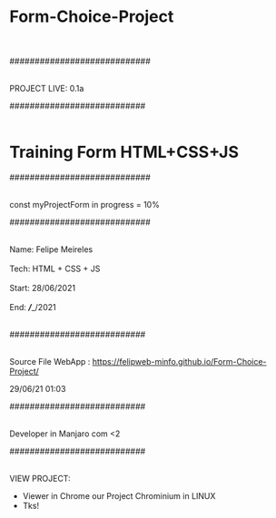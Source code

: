 # Form-Choice-Project<br/><br/>
############################<br/><br/>

PROJECT LIVE: 0.1a<br/>

###########################<br/><br/>

# Training Form HTML+CSS+JS<br/>

############################<br/><br/>

const myProjectForm in progress = 10%<br/>

############################<br/><br/>

Name: Felipe Meireles<br/><br/>
Tech: HTML + CSS + JS<br/><br/>
Start: 28/06/2021<br/><br/>
End: ___/____/2021<br/><br/>

###########################<br/><br/>

Source File WebApp : https://felipweb-minfo.github.io/Form-Choice-Project/

29/06/21 01:03

###########################<br/><br/>

Developer in Manjaro com <2

###########################<br/><br/>

VIEW PROJECT:

- Viewer in Chrome our Project Chrominium in LINUX
- Tks!
